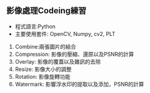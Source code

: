## 影像處理Codeing練習

* 程式語言:Python
* 主要使用套件: OpenCV, Numpy, cv2, PLT

1. Combine:兩張圖片的結合
2. Compression: 影像的壓縮、還原以及PSNR的計算
3. Overlay: 影像的覆蓋以及雜訊的去除
4. Resize: 影像大小的調整
5. Rotation: 影像旋轉功能
6. Watermark: 影響浮水印的提取以及添加，PSNR的計算
